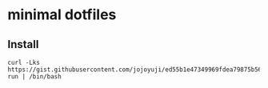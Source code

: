 # minimal dotfiles

## Install
```
curl -Lks https://gist.githubusercontent.com/jojoyuji/ed55b1e47349969fdea79875b56df510/raw/bd0820ae31c4c23d928ae9e4cb86c8a09aeaedd5/dot-run | /bin/bash
```
